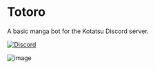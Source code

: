 # Totoro
A basic manga bot for the Kotatsu Discord server.

[![Discord](https://img.shields.io/discord/898363402467045416?color=5865f2&label=discord)](https://discord.gg/NNJ5RgVBC5)

![image](https://user-images.githubusercontent.com/61558546/179259314-6b71a9c7-ed1e-4ef2-95d3-11ec512f2180.png)
